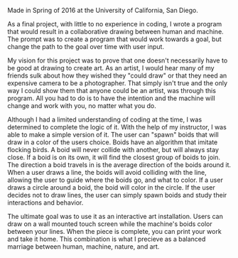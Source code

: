 Made in Spring of 2016 at the University of California, San Diego.

As a final project, with little to no experience in coding, I wrote a program that would result in a collaborative drawing between human and machine. The prompt was to create a program that would work towards a goal, but change the path to the goal over time with user input.

My vision for this project was to prove that one doesn't necessarily have to be good at drawing to create art. As an artist, I would hear many of my friends sulk about how they wished they "could draw" or that they need an expensive camera to be a photographer. That simply isn't true and the only way I could show them that anyone could be an artist, was through this program. All you had to do is to have the intention and the machine will change and work with you, no matter what you do.

Although I had a limited understanding of coding at the time, I was determined to complete the logic of it. With the help of my instructor, I was able to make a simple version of it. The user can "spawn" boids that will draw in a color of the users choice. Boids have an algorithm that imitate flocking birds. A boid will never collide with another, but will always stay close. If a boid is on its own, it will find the closest group of boids to join. The direction a boid travels in is the average direction of the boids around it. When a user draws a line, the boids will avoid colliding with the line, allowing the user to guide where the boids go, and what to color. If a user draws a circle around a boid, the boid will color in the circle. If the user decides not to draw lines, the user can simply spawn boids and study their interactions and behavior.

The ultimate goal was to use it as an interactive art installation. Users can draw on a wall mounted touch screen while the machine's boids color between your lines. When the piece is complete, you can print your work and take it home. This combination is what I precieve as a balanced marriage between human, machine, nature, and art.
